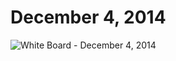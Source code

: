 # December 4, 2014
![White Board - December 4, 2014](https://raw.githubusercontent.com/NEU-DSG/tapas-docs/master/meeting-notes/meeting-images/2014-12-04_01.jpg)
